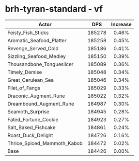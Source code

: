 # brh-tyran-standard - vf
| Actor | DPS | Increase |
|---|:---:|:---:|
|Feisty_Fish_Sticks|185278|0.46%|
|Aromatic_Seafood_Platter|185258|0.45%|
|Revenge_Served_Cold|185186|0.41%|
|Sizzling_Seafood_Medley|185150|0.39%|
|Thousandbone_Tongueslicer|185089|0.36%|
|Timely_Demise|185048|0.34%|
|Great_Cerulean_Sea|185046|0.34%|
|Filet_of_Fangs|185029|0.33%|
|Draconic_Augment_Rune|185022|0.32%|
|Dreambound_Augment_Rune|184987|0.30%|
|Seamoth_Surprise|184945|0.28%|
|Fated_Fortune_Cookie|184923|0.27%|
|Salt_Baked_Fishcake|184861|0.24%|
|Roast_Duck_Delight|184726|0.16%|
|Thrice_Spiced_Mammoth_Kabob|184472|0.02%|
|Base|184426|0.00%|
